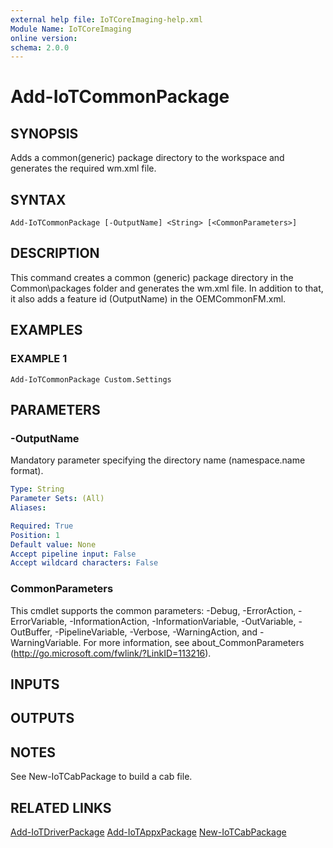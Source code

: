 ```yaml
---
external help file: IoTCoreImaging-help.xml
Module Name: IoTCoreImaging
online version:
schema: 2.0.0
---
```


# Add-IoTCommonPackage

## SYNOPSIS
Adds a common(generic) package directory to the workspace and generates the required wm.xml file.

## SYNTAX

```
Add-IoTCommonPackage [-OutputName] <String> [<CommonParameters>]
```

## DESCRIPTION
This command creates a common (generic) package directory in the Common\packages folder and generates the wm.xml file.
In addition to that, it also adds a feature id (OutputName) in the OEMCommonFM.xml.

## EXAMPLES

### EXAMPLE 1
```
Add-IoTCommonPackage Custom.Settings
```

## PARAMETERS

### -OutputName
Mandatory parameter specifying the directory name (namespace.name format).

```yaml
Type: String
Parameter Sets: (All)
Aliases:

Required: True
Position: 1
Default value: None
Accept pipeline input: False
Accept wildcard characters: False
```

### CommonParameters
This cmdlet supports the common parameters: -Debug, -ErrorAction, -ErrorVariable, -InformationAction, -InformationVariable, -OutVariable, -OutBuffer, -PipelineVariable, -Verbose, -WarningAction, and -WarningVariable. For more information, see about_CommonParameters (http://go.microsoft.com/fwlink/?LinkID=113216).

## INPUTS

## OUTPUTS

## NOTES
See New-IoTCabPackage to build a cab file.

## RELATED LINKS

[Add-IoTDriverPackage](Add-IoTDriverPackage.md)
[Add-IoTAppxPackage](Add-IoTAppxPackage.md)
[New-IoTCabPackage](New-IoTCabPackage.md)